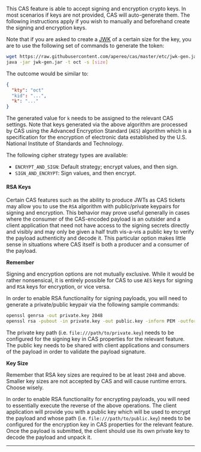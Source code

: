 
<p/>

This CAS feature is able to accept signing and encryption crypto keys. In most scenarios if keys are not provided, CAS will
auto-generate them. The following instructions apply if you wish to manually and beforehand create the signing and encryption keys.

Note that if you are asked to create a <a href="https://tools.ietf.org/html/rfc7517">JWK</a> of a certain size for the key, you are to use
the following set of commands to generate the token:

```bash
wget https://raw.githubusercontent.com/apereo/cas/master/etc/jwk-gen.jar
java -jar jwk-gen.jar -t oct -s [size]
```


The outcome would be similar to:

```json
{
  "kty": "oct"
  "kid": "...",
  "k": "..."
}
```

The generated value for `k` needs to be assigned to the relevant CAS settings. Note that keys generated via
the above algorithm are processed by CAS using the Advanced Encryption Standard (`AES`) algorithm which is a
specification for the encryption of electronic data established by the U.S. National Institute of Standards and Technology.

The following cipher strategy types are available:

- `ENCRYPT_AND_SIGN`: Default strategy; encrypt values, and then sign.
- `SIGN_AND_ENCRYPT`: Sign values, and then encrypt.

#### RSA Keys

Certain CAS features such as the ability to produce JWTs as CAS tickets
may allow you to use the `RSA` algorithm with public/private keypairs for signing and encryption. This
behavior may prove useful generally in cases where the consumer of the CAS-encoded payload is an
outsider and a client application that need not have access to the signing secrets directly and
visibly and may only be given a half truth vis-a-vis a public key to verify the payload authenticity
and decode it. This particular option makes little sense in situations where CAS itself is both
a producer and a consumer of the payload.

<div class="alert alert-info mt-3"><strong>Remember</strong><p>Signing and encryption options are not 
mutually exclusive. While it would be rather nonsensical, it is entirely possible for CAS to 
use <code>AES</code> keys for signing and <code>RSA</code> keys for encryption, or vice versa.</p></div>

In order to enable RSA functionality for signing payloads, you will need to
generate a private/public keypair via the following sample commands:

```bash
openssl genrsa -out private.key 2048
openssl rsa -pubout -in private.key -out public.key -inform PEM -outform DER
```

The private key path (i.e. `file:///path/to/private.key`) needs to be configured for the
signing key in CAS properties for the relevant feature. The public key needs to be shared
with client applications and consumers of the payload in order to validate the payload signature.

<div class="alert alert-info mt-3"><strong>Key Size</strong><p>Remember that RSA key sizes 
are required to be at least <code>2048</code> and above. Smaller key sizes are not 
accepted by CAS and will cause runtime errors. Choose wisely.</p></div>

In order to enable RSA functionality for encrypting payloads, you will need to essentially
execute the reverse of the above operations. The client application will provide you with
a public key which will be used to encrypt the payload and whose path (i.e. `file:///path/to/public.key`)
needs to be configured for the encryption key in CAS properties for the relevant feature.
Once the payload is submitted, the client should use its own private key to decode the payload and unpack it.

<hr>


